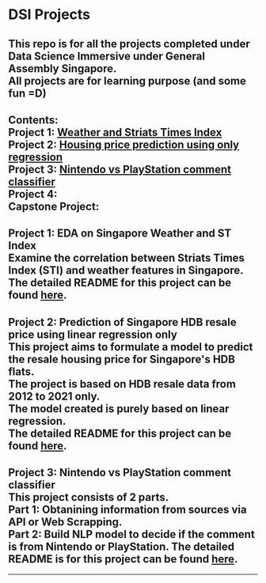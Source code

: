# DSI Projects
This repo is for all the projects completed under Data Science Immersive under General Assembly Singapore.  
All projects are for learning purpose (and some fun =D)
---
Contents:  
Project 1: [Weather and Striats Times Index](/project_1)  
Project 2: [Housing price prediction using only regression](/project_2)   
Project 3: [Nintendo vs PlayStation comment classifier](/project_3)  
Project 4:  
Capstone Project:   
---
Project 1: EDA on Singapore Weather and ST Index   
Examine the correlation between Striats Times Index (STI) and weather features in Singapore.   
The detailed README for this project can be found [here](/project_1/README.md).
---
Project 2: Prediction of Singapore HDB resale price using linear regression only   
This project aims to formulate a model to predict the resale housing price for Singapore's HDB flats.  
The project is based on HDB resale data from 2012 to 2021 only.  
The model created is purely based on linear regression.  
The detailed README for this project can be found [here](/project_2/README.md).
---
Project 3: Nintendo vs PlayStation comment classifier  
This project consists of 2 parts.  
Part 1: Obtanining information from sources via API or Web Scrapping.  
Part 2: Build NLP model to decide if the comment is from Nintendo or PlayStation.
The detailed README is for this project can be found [here](/project_3/README.md).
---
---

